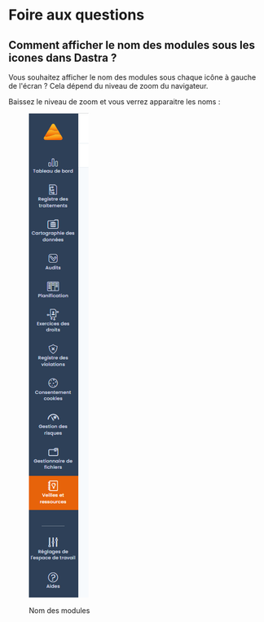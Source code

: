 # Foire aux questions

## Comment afficher le nom des modules sous les icones dans Dastra ?

Vous souhaitez afficher le nom des modules sous chaque icône à gauche de l'écran ? Cela dépend du niveau de zoom du navigateur.&#x20;

Baissez le niveau de zoom et vous verrez apparaitre les noms :&#x20;

<figure><img src="../.gitbook/assets/image.png" alt=""><figcaption><p>Nom des modules</p></figcaption></figure>
